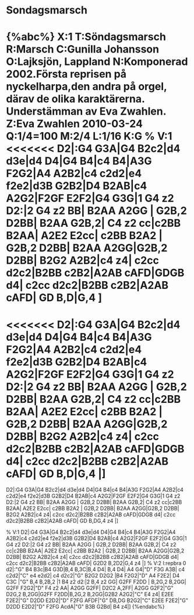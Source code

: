 # Sondagsmarsch

{%abc%}
X:1
T:Söndagsmarsch
R:Marsch
C:Gunilla Johansson
O:Lajksjön, Lappland
N:Komponerad 2002.Första reprisen på nyckelharpa,den andra på orgel, därav de olika karaktärerna. Understämman av Eva Zwahlen.
Z:Eva Zwahlen 2010-03-24
Q:1/4=100
M:2/4
L:1/16
K:G
%
V:1
<<<<<<< 
D2|:G4 G3A|G4 B2c2|d4 d3e|d4 D4|G4 B4|c4 B4|A3G F2G2|A4 A2B2|c4 c2d2|e4 f2e2|d3B G2B2|D4 B2AB|c4 A2G2|F2GF E2F2|G4 G3G|1 G4 z2 D2:|2 G4 z2 BB| B2AA A2GG | G2B,2 D2BB| B2AA G2B,2| C4 z2 cc|c2BB B2AA| A2E2 E2cc| c2BB B2A2 | G2B,2 D2BB| B2AA A2GG|G2B,2 D2BB| B2G2 A2B2|c4 z4| c2cc d2c2|B2BB c2B2|A2AB cAFD|GDGB d4| c2cc d2c2|B2BB c2B2|A2AB cAFD| GD B,D|G,4 ] 
=======
<<<<<<< 
D2|:G4 G3A|G4 B2c2|d4 d3e|d4 D4|G4 B4|c4 B4|A3G F2G2|A4 A2B2|c4 c2d2|e4 f2e2|d3B G2B2|D4 B2AB|c4 A2G2|F2GF E2F2|G4 G3G|1 G4 z2 D2:|2 G4 z2 BB| B2AA A2GG | G2B,2 D2BB| B2AA G2B,2| C4 z2 cc|c2BB B2AA| A2E2 E2cc| c2BB B2A2 | G2B,2 D2BB| B2AA A2GG|G2B,2 D2BB| B2G2 A2B2|c4 z4| c2cc d2c2|B2BB c2B2|A2AB cAFD|GDGB d4| c2cc d2c2|B2BB c2B2|A2AB cAFD| GD B,D|G,4  |] 
=======
D2|:G4 G3A|G4 B2c2|d4 d3e|d4 D4|G4 B4|c4 B4|A3G F2G2|A4 A2B2|c4 c2d2|e4 f2e2|d3B G2B2|D4 B2AB|c4 A2G2|F2GF E2F2|G4 G3G|1 G4 z2 D2:|2 G4 z2 BB| B2AA A2GG | G2B,2 D2BB| B2AA G2B,2| C4 z2 cc|c2BB B2AA| A2E2 E2cc| c2BB B2A2 | G2B,2 D2BB| B2AA A2GG|G2B,2 D2BB| B2G2 A2B2|c4 z4| c2cc d2c2|B2BB c2B2|A2AB cAFD|GDGB d4| c2cc d2c2|B2BB c2B2|A2AB cAFD| GD B,DG,4 z4 |] 
>>>>>>> 
>>>>>>> 

%
V:1
D2|:G4 G3A|G4 B2c2|d4 d3e|d4 D4|G4 B4|c4 B4|A3G F2G2|A4 A2B2|c4 c2d2|e4 f2e2|d3B G2B2|D4 B2AB|c4 A2G2|F2GF E2F2|G4 G3G|1 G4 z2 D2:|2 G4 z2 BB| B2AA A2GG | G2B,2 D2BB| B2AA G2B,2| C4 z2 cc|c2BB B2AA| A2E2 E2cc| c2BB B2A2 | G2B,2 D2BB| B2AA A2GG|G2B,2 D2BB| B2G2 A2B2|c4 z4| c2cc d2c2|B2BB c2B2|A2AB cAFD|GDGB d4| c2cc d2c2|B2BB c2B2|A2AB cAFD| G2D2 B,2D2|G,4 z4 |] 
%
V:2
I:repbra 0
d2|:"G" B4 B3c|B4 G3D|B,4 B,3C|B,4 D4| B,4 D4| A4 G4|"D" F3G A3B| c4 c2d2|"C" e4 e2d2| c4 d2c2|"G" B2G2 D2G2 |B4 F2G2|"D" A4 F2E2| D4 C3C |"G" B,4 B,2B,2 |1 B4 z2 d2:|2 B,4 z2 GG| G2FF F2DD | B,2G,2 B,2GG| G2FF F2G2|"D" F4 z2 AA| A2GG G2FF| D2C2 A,2FF| A2GG G2F2|"G" D2G,2 B,2GG|G2FF F2DD|B,2G,2 B,2GG|G2B2 A2G2|"C" E4 z4| E2EE F2E2|"G" D2DD E2D2|"D" F2FG AFDF|"G" DB,DG B2G2|"C" E2EE F2E2|"G" D2DD E2D2|"D" F2FG AcdA|"G" B3B G2Bd| B4 z4|] 
{%endabc%}

